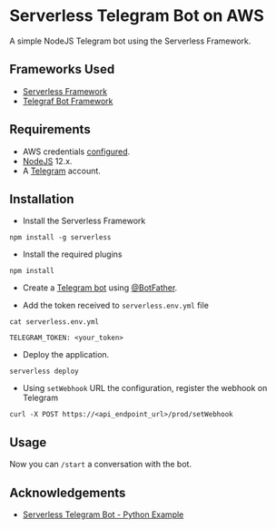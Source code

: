 # Serverless Telegram Bot on AWS

A simple NodeJS Telegram bot using the Serverless Framework.

## Frameworks Used
+ [Serverless Framework](https://www.serverless.com/framework/docs/getting-started/)
+ [Telegraf Bot Framework](https://telegraf.js.org/)

## Requirements
+ AWS credentials [configured](https://serverless.com/framework/docs/providers/aws/guide/credentials/).
+ [NodeJS](https://nodejs.org/) 12.x.
+ A [Telegram](https://telegram.org/) account.

## Installation

+ Install the Serverless Framework
```
npm install -g serverless
```

+ Install the required plugins
```
npm install
```

+ Create a [Telegram bot](https://core.telegram.org/bots#3-how-do-i-create-a-bot) using [@BotFather](https://telegram.me/BotFather).

+ Add the token received to `serverless.env.yml` file
```
cat serverless.env.yml

TELEGRAM_TOKEN: <your_token>
```

+ Deploy the application.
```
serverless deploy
```

+ Using `setWebhook` URL the configuration, register the webhook on Telegram
```
curl -X POST https://<api_endpoint_url>/prod/setWebhook
```

## Usage
Now you can `/start` a conversation with the bot.

## Acknowledgements
+ [Serverless Telegram Bot - Python Example](https://github.com/serverless/examples/tree/master/aws-python-telegram-bot)